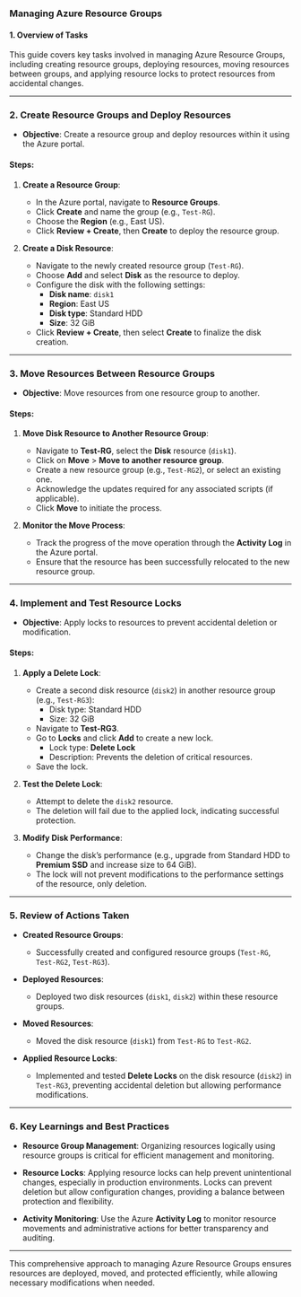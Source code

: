 ### Managing Azure Resource Groups

#### **1. Overview of Tasks**

This guide covers key tasks involved in managing Azure Resource Groups, including creating resource groups, deploying resources, moving resources between groups, and applying resource locks to protect resources from accidental changes.

---

### **2. Create Resource Groups and Deploy Resources**

- **Objective**: Create a resource group and deploy resources within it using the Azure portal.

#### **Steps**:

1. **Create a Resource Group**:
   - In the Azure portal, navigate to **Resource Groups**.
   - Click **Create** and name the group (e.g., `Test-RG`).
   - Choose the **Region** (e.g., East US).
   - Click **Review + Create**, then **Create** to deploy the resource group.

2. **Create a Disk Resource**:
   - Navigate to the newly created resource group (`Test-RG`).
   - Choose **Add** and select **Disk** as the resource to deploy.
   - Configure the disk with the following settings:
     - **Disk name**: `disk1`
     - **Region**: East US
     - **Disk type**: Standard HDD
     - **Size**: 32 GiB
   - Click **Review + Create**, then select **Create** to finalize the disk creation.

---

### **3. Move Resources Between Resource Groups**

- **Objective**: Move resources from one resource group to another.

#### **Steps**:

1. **Move Disk Resource to Another Resource Group**:
   - Navigate to **Test-RG**, select the **Disk** resource (`disk1`).
   - Click on **Move** > **Move to another resource group**.
   - Create a new resource group (e.g., `Test-RG2`), or select an existing one.
   - Acknowledge the updates required for any associated scripts (if applicable).
   - Click **Move** to initiate the process.

2. **Monitor the Move Process**:
   - Track the progress of the move operation through the **Activity Log** in the Azure portal.
   - Ensure that the resource has been successfully relocated to the new resource group.

---

### **4. Implement and Test Resource Locks**

- **Objective**: Apply locks to resources to prevent accidental deletion or modification.

#### **Steps**:

1. **Apply a Delete Lock**:
   - Create a second disk resource (`disk2`) in another resource group (e.g., `Test-RG3`):
     - Disk type: Standard HDD
     - Size: 32 GiB
   - Navigate to **Test-RG3**.
   - Go to **Locks** and click **Add** to create a new lock.
     - Lock type: **Delete Lock**
     - Description: Prevents the deletion of critical resources.
   - Save the lock.

2. **Test the Delete Lock**:
   - Attempt to delete the `disk2` resource.
   - The deletion will fail due to the applied lock, indicating successful protection.

3. **Modify Disk Performance**:
   - Change the disk’s performance (e.g., upgrade from Standard HDD to **Premium SSD** and increase size to 64 GiB).
   - The lock will not prevent modifications to the performance settings of the resource, only deletion.

---

### **5. Review of Actions Taken**

- **Created Resource Groups**:
  - Successfully created and configured resource groups (`Test-RG`, `Test-RG2`, `Test-RG3`).
  
- **Deployed Resources**:
  - Deployed two disk resources (`disk1`, `disk2`) within these resource groups.

- **Moved Resources**:
  - Moved the disk resource (`disk1`) from `Test-RG` to `Test-RG2`.

- **Applied Resource Locks**:
  - Implemented and tested **Delete Locks** on the disk resource (`disk2`) in `Test-RG3`, preventing accidental deletion but allowing performance modifications.

---

### **6. Key Learnings and Best Practices**

- **Resource Group Management**: Organizing resources logically using resource groups is critical for efficient management and monitoring.
  
- **Resource Locks**: Applying resource locks can help prevent unintentional changes, especially in production environments. Locks can prevent deletion but allow configuration changes, providing a balance between protection and flexibility.

- **Activity Monitoring**: Use the Azure **Activity Log** to monitor resource movements and administrative actions for better transparency and auditing.

---

This comprehensive approach to managing Azure Resource Groups ensures resources are deployed, moved, and protected efficiently, while allowing necessary modifications when needed.
